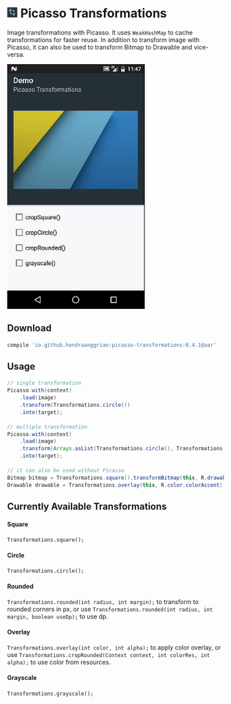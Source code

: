![logo](/art/logo.png) Picasso Transformations
==============================================
Image transformations with Picasso. It uses `WeakHashMap` to cache transformations for faster reuse.
In addition to transform image with Picasso, it can also be used to transform Bitmap to Drawable and vice-versa.

![demo](/art/demo.gif)

Download
--------
```gradle
compile 'io.github.hendraanggrian:picasso-transformations:0.4.1@aar'
```

Usage
-----
```java
// single transformation
Picasso.with(context)
    .load(image)
    .transform(Transformations.circle())
    .into(target);
    
// multiple transformation
Picasso.with(context)
    .load(image)
    .transform(Arrays.asList(Transformations.circle(), Transformations.grayscale()))
    .into(target);

// it can also be used without Picasso
Bitmap bitmap = Transformations.square().transformBitmap(this, R.drawable.ic_launcher);
Drawable drawable = Transformations.overlay(this, R.color.colorAccent).transformDrawable(this, R.drawable.ic_launcher);
```


Currently Available Transformations
-----------------------------------
#### Square
`Transformations.square();`

#### Circle
`Transformations.circle();`

#### Rounded
`Transformations.rounded(int radius, int margin);` to transform to rounded corners in px,
or use `Transformations.rounded(int radius, int margin, boolean useDp);` to use dp.

#### Overlay
`Transformations.overlay(int color, int alpha);` to apply color overlay,
or use `Transformations.cropRounded(Context context, int colorRes, int alpha);` to use color from resources.

#### Grayscale
`Transformations.grayscale();`